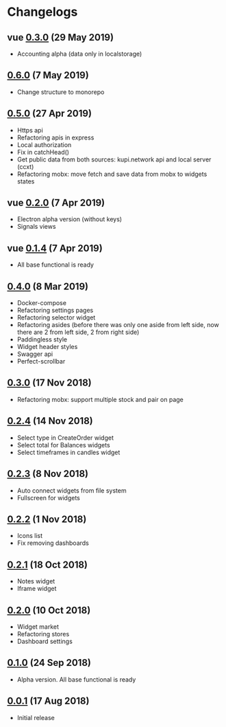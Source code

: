 # Changelogs

## vue [0.3.0](https://github.com/kupi-network/kupi-terminal/commit/6369561c9c4dd86d2409e16bb18f2bd3987aeac2) (29 May 2019)

- Accounting alpha (data only in localstorage)

## [0.6.0](https://github.com/kupi-network/kupi-terminal/commit/8672eb94d883efed5aa689cca8bac4ba9d7c3797) (7 May 2019)

- Change structure to monorepo

## [0.5.0](https://github.com/kupi-network/kupi-terminal/commit/395dc197d87f88476f5acc727b6da6cb9870ac50) (27 Apr 2019)

- Https api
- Refactoring apis in express
- Local authorization
- Fix in catchHead()
- Get public data from both sources: kupi.network api and local server (ccxt)
- Refactoring mobx: move fetch and save data from mobx to widgets states

## vue [0.2.0](https://github.com/kupi-network/kupi-terminal/commit/f52f4e845abe0dd3652fd6a103b88dc3d935e8cd) (7 Apr 2019)

- Electron alpha version (without keys)
- Signals views

## vue [0.1.4](https://github.com/kupi-network/kupi-terminal/commit/f52f4e845abe0dd3652fd6a103b88dc3d935e8cd) (7 Apr 2019)

- All base functional is ready

## [0.4.0](https://github.com/kupi-network/kupi-terminal/commit/710eb97731ad0512b8357992411e0bde488f11f7) (8 Mar 2019)

- Docker-compose
- Refactoring settings pages
- Refactoring selector widget
- Refactoring asides (before there was only one aside from left side, now there are 2 from left side, 2 from right side)
- Paddingless style
- Widget header styles
- Swagger api
- Perfect-scrollbar

## [0.3.0](https://github.com/kupi-network/kupi-terminal/commit/765373e3f5922897dfcc87231275122248a540f2) (17 Nov 2018)

- Refactoring mobx: support multiple stock and pair on page

## [0.2.4](https://github.com/kupi-network/kupi-terminal/commit/eda241b300487056f2a91610f3505f6513849c51) (14 Nov 2018)

- Select type in CreateOrder widget
- Select total for Balances widgets
- Select timeframes in candles widget

## [0.2.3](https://github.com/kupi-network/kupi-terminal/commit/91a3d5ae299ac7175b55fe4bde63911abd10d9cc) (8 Nov 2018)

- Auto connect widgets from file system
- Fullscreen for widgets

## [0.2.2](https://github.com/kupi-network/kupi-terminal/commit/8e98c854ec50e62aefe36d37438c2a09b233c811) (1 Nov 2018)

- Icons list
- Fix removing dashboards

## [0.2.1](https://github.com/kupi-network/kupi-terminal/commit/661d57d5c7cccf91ab3689da288af3669c3daf88) (18 Oct 2018)

- Notes widget
- Iframe widget

## [0.2.0](https://github.com/kupi-network/kupi-terminal/commit/ce134a413e2c910d100278f434ef90766ccb5b8b) (10 Oct 2018)

- Widget market
- Refactoring stores
- Dashboard settings

## [0.1.0](https://github.com/kupi-network/kupi-terminal/commit/fa4a1ebe1fd98e17e2e67a0d58aa938eb602fcd2) (24 Sep 2018)

- Alpha version. All base functional is ready

## [0.0.1](https://github.com/kupi-network/kupi-terminal/commit/2142d888aac55890e19d874c8073b0a81feeb80f) (17 Aug 2018)

- Initial release
